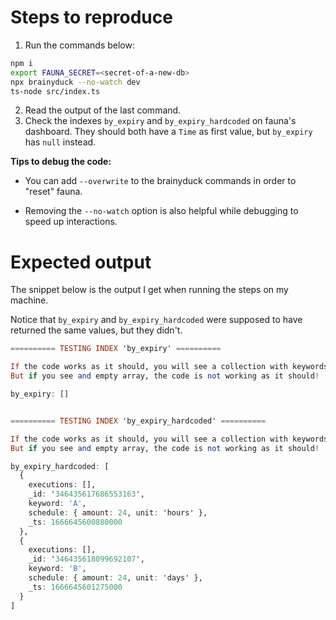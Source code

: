 # Steps to reproduce

1. Run the commands below:
```bash
npm i
export FAUNA_SECRET=<secret-of-a-new-db>
npx brainyduck --no-watch dev
ts-node src/index.ts
```
2. Read the output of the last command.
3. Check the indexes `by_expiry` and `by_expiry_hardcoded` on fauna's dashboard. They should both have a `Time` as first value, but `by_expiry` has `null` instead.

**Tips to debug the code:**

* You can add `--overwrite` to the brainyduck commands in order to "reset" fauna.

* Removing the `--no-watch` option is also helpful while debugging to speed up interactions.

# Expected output

The snippet below is the output I get when running the steps on my machine.

Notice that `by_expiry` and `by_expiry_hardcoded` were supposed to have returned the same values, but they didn't.

```haskell
========== TESTING INDEX 'by_expiry' ==========

If the code works as it should, you will see a collection with keywords A and B.
But if you see and empty array, the code is not working as it should!

by_expiry: []


========== TESTING INDEX 'by_expiry_hardcoded' ==========

If the code works as it should, you will see a collection with keywords A and B.
But if you see and empty array, the code is not working as it should!

by_expiry_hardcoded: [
  {
    executions: [],
    _id: '346435617686553163',
    keyword: 'A',
    schedule: { amount: 24, unit: 'hours' },
    _ts: 1666645600880000
  },
  {
    executions: [],
    _id: '346435618099692107',
    keyword: 'B',
    schedule: { amount: 24, unit: 'days' },
    _ts: 1666645601275000
  }
]
```
